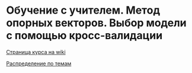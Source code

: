 # Обучение с учителем. Метод опорных векторов. Выбор модели с помощью кросс-валидации

[Страница курса на wiki](http://statmod.ru/wiki/study:fall2017:ml_theory)

[Распределение по темам](https://vk.com/doc37480869_450158299?hash=f3e74d4a8e1777bb8f&dl=cde984248e14aa66a2)
